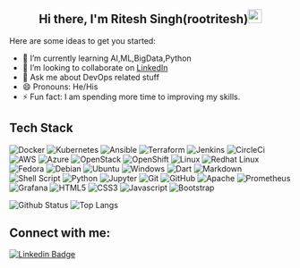 <h2 align="center"> Hi there, I'm Ritesh Singh(rootritesh)<img src="https://camo.githubusercontent.com/e8e7b06ecf583bc040eb60e44eb5b8e0ecc5421320a92929ce21522dbc34c891/68747470733a2f2f6d656469612e67697068792e636f6d2f6d656469612f6876524a434c467a6361737252346961377a2f67697068792e676966" width="25px"></h2>

Here are some ideas to get you started:

- 🌱 I’m currently learning AI,ML,BigData,Python
- 👯 I’m looking to collaborate on [LinkedIn](https://www.linkedin.com/in/ritesh64/)
- 💬 Ask me about DevOps related stuff
- 😄 Pronouns: He/His
- ⚡ Fun fact: I am spending more time to improving my skills.

## Tech Stack

![Docker](https://img.shields.io/badge/docker-%230db7ed.svg?style=for-the-badge&logo=docker&logoColor=white) 
![Kubernetes](https://img.shields.io/badge/kubernetes-%23326ce5.svg?style=for-the-badge&logo=kubernetes&logoColor=white) 
![Ansible](https://img.shields.io/badge/ansible-%231A1918.svg?style=for-the-badge&logo=ansible&logoColor=white) 
![Terraform](https://img.shields.io/badge/terraform-%235835CC.svg?style=for-the-badge&logo=terraform&logoColor=white)
![Jenkins](https://img.shields.io/badge/jenkins-%23ff69b4.svg?style=for-the-badge&logo=jenkins&logoColor=white?)
![CircleCi](https://img.shields.io/badge/circleci-%23E53935.svg?style=for-the-badge&logo=circleci&logoColor=white)
![AWS](https://img.shields.io/badge/AWS-%23FF9900.svg?style=for-the-badge&logo=amazon-aws&logoColor=white) 
![Azure](https://img.shields.io/badge/azure-%230072C6.svg?style=for-the-badge&logo=azure-devops&logoColor=white)
![OpenStack](https://img.shields.io/badge/openstack-%230072C6.svg?style=for-the-badge&logo=openstack&logoColor=white)
![OpenShift](https://img.shields.io/badge/openshift-%230072C6.svg?style=for-the-badge&logo=openshift&logoColor=white) 
![Linux](https://img.shields.io/badge/Linux-FCC624?style=for-the-badge&logo=linux&logoColor=black) 
![Redhat Linux](https://img.shields.io/badge/redhat-%23F37626.svg?style=for-the-badge&logo=redhat-linux&logoColor=white)
![Fedora](https://img.shields.io/badge/Fedora-294172?style=for-the-badge&logo=fedora&logoColor=white) 
![Debian](https://img.shields.io/badge/Debian-D70A53?style=for-the-badge&logo=debian&logoColor=white) 
![Ubuntu](https://img.shields.io/badge/Ubuntu-E95420?style=for-the-badge&logo=ubuntu&logoColor=white) 
![Windows](https://img.shields.io/badge/Windows-0078D6?style=for-the-badge&logo=windows&logoColor=white) 
![Dart](https://img.shields.io/badge/dart-%230175C2.svg?style=for-the-badge&logo=dart&logoColor=white) 
![Markdown](https://img.shields.io/badge/markdown-%23000000.svg?style=for-the-badge&logo=markdown&logoColor=white) 
![Shell Script](https://img.shields.io/badge/shell_script-%23121011.svg?style=for-the-badge&logo=gnu-bash&logoColor=white) 
![Python](https://img.shields.io/badge/python-%2314354C.svg?style=for-the-badge&logo=python&logoColor=white) 
![Jupyter](https://img.shields.io/badge/Jupyter-%23F37626.svg?style=for-the-badge&logo=Jupyter&logoColor=white)
![Git](https://img.shields.io/badge/git-%23F05033.svg?style=for-the-badge&logo=git&logoColor=white) 
![GitHub](https://img.shields.io/badge/github-%23121011.svg?style=for-the-badge&logo=github&logoColor=white)
![Apache](https://img.shields.io/badge/apache-%23D42029.svg?style=for-the-badge&logo=apache&logoColor=white)
![Prometheus](https://img.shields.io/badge/prometheus-%23326ce5.svg?style=for-the-badge&logo=prometheus&logoColor=white)
![Grafana](https://img.shields.io/badge/grafana-%23F37626.svg?style=for-the-badge&logo=grafana&logoColor=white)
![HTML5](https://img.shields.io/badge/html5-%23F37626.svg?style=for-the-badge&logo=html5&logoColor=white)
![CSS3](https://img.shields.io/badge/css3-%23F37626.svg?style=for-the-badge&logo=css3&logoColor=white)
![Javascript](https://img.shields.io/badge/javascript-%23F37626.svg?style=for-the-badge&logo=javascript&logoColor=white)
![Bootstrap](https://img.shields.io/badge/bootstrap-%23F37626.svg?style=for-the-badge&logo=bootstrap&logoColor=white)



![Github Status](https://github-readme-stats.vercel.app/api?username=rootritesh&show_icons=true&theme=light&line_height=27count_private=true&include_all_commits=true)
![Top Langs](https://raw.githubusercontent.com/rootritesh/github-stats-transparent/output/generated/languages.svg)







## Connect with me:

[![Linkedin Badge](https://img.shields.io/badge/-LinkedIn-blue?style=for-the-badge&logo=Linkedin&logoColor=white&link=https://www.linkedin.com/in/rootritesh/)](https://www.linkedin.com/in/rootritesh/)
     


